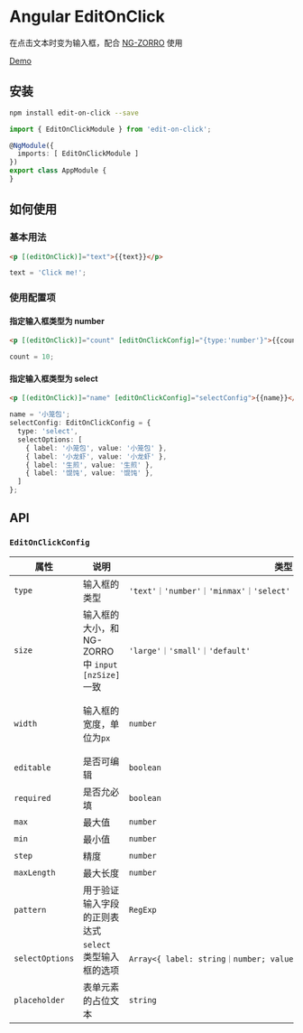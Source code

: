 # Angular EditOnClick

在点击文本时变为输入框，配合 [NG-ZORRO](https://github.com/NG-ZORRO/ng-zorro-antd) 使用 

[Demo](http://sioxas.github.io/edit-on-click/) 

## 安装

```bash
npm install edit-on-click --save
```
```typescript
import { EditOnClickModule } from 'edit-on-click';

@NgModule({
  imports: [ EditOnClickModule ]
})
export class AppModule {
}
```

## 如何使用

### 基本用法
```html
<p [(editOnClick)]="text">{{text}}</p>
```
```typescript
text = 'Click me!';
```
### 使用配置项
#### 指定输入框类型为 number
```html
<p [(editOnClick)]="count" [editOnClickConfig]="{type:'number'}">{{count}}</p>
```
```typescript
count = 10;
```
#### 指定输入框类型为 select
```html
<p [(editOnClick)]="name" [editOnClickConfig]="selectConfig">{{name}}</p>
```
```typescript
name = '小笼包';
selectConfig: EditOnClickConfig = {
  type: 'select',
  selectOptions: [
    { label: '小笼包', value: '小笼包' },
    { label: '小龙虾', value: '小龙虾' },
    { label: '生煎', value: '生煎' },
    { label: '馄饨', value: '馄饨' },
  ]
};
```

## API
### `EditOnClickConfig`
| 属性 | 说明 | 类型 | 默认值 |
| --- | --- | --- | --- |
| `type` | 输入框的类型 | `'text'｜'number'｜'minmax'｜'select'｜'email'｜'password'｜'textarea'` | `'text'` |
| `size` | 输入框的大小，和 NG-ZORRO 中 `input` `[nzSize]` 一致 | `'large'｜'small'｜'default'` | `'small'` |
| `width` | 输入框的宽度，单位为`px` | `number` | `60` `select` 类型默认为 `100` |
| `editable` | 是否可编辑 | `boolean` | `true` |
| `required` | 是否允必填 | `boolean` | `true` |
| `max` | 最大值 | `number` | - |
| `min` | 最小值 | `number` | - |
| `step` | 精度 | `number` | `1` |
| `maxLength` | 最大长度 | `number` | - |
| `pattern` | 用于验证输入字段的正则表达式 | `RegExp` | - |
| `selectOptions` | `select` 类型输入框的选项 | `Array<{ label: string｜number; value: any; selected?: boolean; }>` | - |
| `placeholder` | 表单元素的占位文本 | `string` | - |
